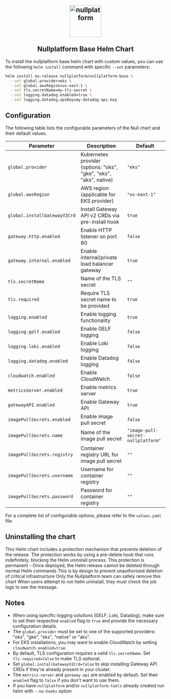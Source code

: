 <h2 align="center">
    <a href="https://httpie.io" target="blank_">
        <img height="100" alt="nullplatform" src="https://nullplatform.com/favicon/android-chrome-192x192.png" />
    </a>
    <br>
    <br>
    Nullplatform Base Helm Chart
    <br>
</h2>

To install the nullplatform base helm chart with custom values, you can use the following `helm install` command with specific `--set` parameters:

```bash
helm install my-release nullplatform/nullplatform-base \
  --set global.provider=eks \
  --set global.awsRegion=us-east-1 \
  --set tls.secretName=my-tls-secret \
  --set logging.datadog.enabled=true \
  --set logging.datadog.apiKey=my-datadog-api-key
```
## Configuration

The following table lists the configurable parameters of the Null chart and their default values.

| Parameter                   | Description                                                       | Default                            |
|-----------------------------| ----------------------------------------------------------------- |------------------------------------|
| `global.provider`           | Kubernetes provider (options: "oks", "gke", "eks", "aks", native) | `"eks"`                            |
| `global.awsRegion`          | AWS region (applicable for EKS provider)                          | `"us-east-1"`                      |
| `global.installGatewayV2Crd`| Install Gateway API v2 CRDs via pre-install hook                 | `true`                             |
| `gateway.http.enabled`      | Enable HTTP listener on port 80                                  | `false`                            |
| `gateway.internal.enabled`  | Enable internal/private load balancer gateway                    | `true`                             |
| `tls.secretName`            | Name of the TLS secret                                            | `""`                               |
| `tls.required`              | Require TLS secret name to be provided                           | `true`                             |
| `logging.enabled`           | Enable logging functionality                                      | `true`                             |
| `logging.gelf.enabled`      | Enable GELF logging                                               | `false`                            |
| `logging.loki.enabled`      | Enable Loki logging                                               | `false`                            |
| `logging.datadog.enabled`   | Enable Datadog logging                                            | `false`                            |
| `cloudwatch.enabled`        | Enable CloudWatch                                                 | `false`                            |
| `metricsServer.enabled`     | Enable metrics server                                             | `true`                             |
| `gatewayAPI.enabled`        | Enable Gateway API                                                | `true`                             |
| `imagePullSecrets.enabled`  | Enable image pull secret                                          | `false`                            |
| `imagePullSecrets.name`     | Name of the image pull secret                                     | `"image-pull-secret-nullplatform"` |
| `imagePullSecrets.registry` | Container registry URL for image pull secret                      | `""`                               |
| `imagePullSecrets.username` | Username for container registry                                   | `""`                               |
| `imagePullSecrets.password` | Password for container registry                                   | `""`                               |

For a complete list of configurable options, please refer to the `values.yaml` file.

## Uninstalling the chart

This Helm chart includes a protection mechanism that prevents deletion of the release. The protection works by using a pre-delete hook that runs indefinitely, blocking the Helm uninstall process. This protection is permanent - Once deployed, the Helm release cannot be deleted through normal Helm commands
This is by design to prevent unauthorized deletion of critical infrastructure
Only the Nullplatform team can safely remove this chart
When users attempt to run helm uninstall, they must check the job logs to see the message.


## Notes

- When using specific logging solutions (GELF, Loki, Datadog), make sure to set their respective `enabled` flag to `true` and provide the necessary configuration details.
- The `global.provider` must be set to one of the supported providers: "oks", "gke", "eks", "native" or "aks".
- For EKS installations, you may want to enable CloudWatch by setting `cloudwatch.enabled=true`.
- By default, TLS configuration requires a valid `tls.secretName`. Set `tls.required=false` to make TLS optional.
- Set `global.installGatewayV2Crd=false` to skip installing Gateway API CRDs if they're already present in your cluster.
- The `metrics-server` and `gateway-api` are enabled by default. Set their `enabled` flag to `false` if you don't want to use them.
- If you have `nullplatform` and/or `nullplatform-tools` already created run helm with `--no-hooks` option
